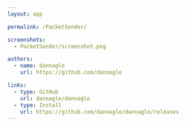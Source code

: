 ```yaml
---
layout: app

permalink: /PacketSender/

screenshots:
  - PacketSender/screenshot.png

authors:
  - name: dannagle
    url: https://github.com/dannagle

links:
  - type: GitHub
    url: dannagle/dannagle
  - type: Install
    url: https://github.com/dannagle/dannagle/releases
---
```

